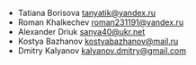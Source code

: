 - Tatiana Borisova [tanyatik@yandex.ru](mailto:tanyatik@yandex.ru)
- Roman Khalkechev [roman231191@yandex.ru](mailto:roman231191@yandex.ru)
- Alexander Driuk [sanya40@ukr.net](mailto:sanya40@ukr.net)
- Kostya Bazhanov [kostyabazhanov@mail.ru](mailto:kostyabazhanov@mail.ru)
- Dmitry Kalyanov [kalyanov.dmitry@gmail.com](mailto:kalyanov.dmitry@gmail.com)
